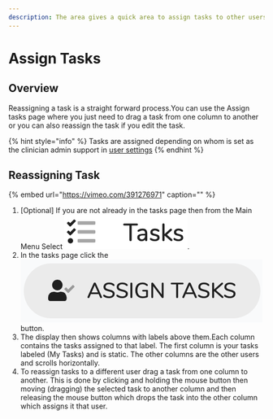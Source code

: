 ```yaml
---
description: The area gives a quick area to assign tasks to other users.
---
```


# Assign Tasks

## Overview

Reassigning a task is a straight forward process.You can use the Assign tasks page where you just need to drag a task from one column to another or you can also reassign the task if you edit the task.

{% hint style="info" %}
Tasks are assigned depending on whom is set as the clinician admin support in [user settings](../overview/users.md)
{% endhint %}

## Reassigning Task

{% embed url="https://vimeo.com/391276971" caption="" %}

1. \[Optional\] If you are not already in the tasks page then from the Main Menu Select ![](../../.gitbook/assets/docs_tasks01.png).
2. In the tasks page click the ![](../../.gitbook/assets/docs_tasks02%20%281%29.png) button.
3. The display then shows columns with labels above them.Each column contains the tasks assigned to that label. The first column is your tasks labeled \(My Tasks\) and is static. The other columns are the other users and scrolls horizontally. 
4. To reassign tasks to a different user drag a task from one column to another. This is done by clicking and holding the mouse button then moving \(dragging\) the selected task to another column and then releasing the mouse button which drops the task into the other column which assigns it that user.


